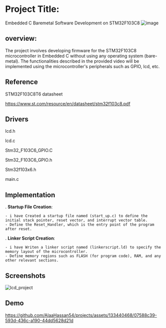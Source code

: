 
# Project Title:

Embedded C Baremetal Software Development on STM32F103C8
![image](https://github.com/AlaaHassan54/projects/assets/133440468/7fbe8b6a-b61c-4968-a89b-bdd3c61b87ef)


## overview:

 The project involves developing firmware for the STM32F103C8 microcontroller in Embedded C without using any operating system (bare-metal). The functionalities described in the provided video will be implemented using the microcontroller's peripherals such as GPIO, lcd, etc.


##  Reference


STM32F103C8T6 datasheet

https://www.st.com/resource/en/datasheet/stm32f103c8.pdf
## Drivers

lcd.h 

lcd.c

Stm32_F103C6_GPIO.C

Stm32_F103C6_GPIO.h

Stm32f103x6.h

main.c 

## Implementation

. **Startup File Creation**:

    - i have Created a startup file named (start_up.c) to define the initial stack pointer, reset vector, and interrupt vector table.
    - Define the Reset_Handler, which is the entry point of the program after reset.

. **Linker Script Creation**:

    - i have Writen a linker script named (linkerscript.ld) to specify the memory layout of the microcontroller.
    - Define memory regions such as FLASH (for program code), RAM, and any other relevant sections.
## Screenshots

![lcd_project](https://github.com/AlaaHassan54/projects/assets/133440468/b07088db-312e-41f5-9001-d4343ad4f175)



## Demo



https://github.com/AlaaHassan54/projects/assets/133440468/07588c39-593d-436c-a190-44dd5628d21d



